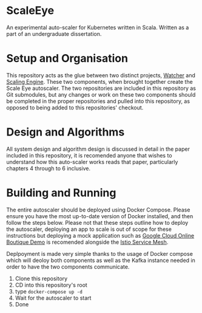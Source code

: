 # ScaleEye
An experimental auto-scaler for Kubernetes written in Scala. Written as a part of an undergraduate dissertation.

# Setup and Organisation
This repository acts as the glue between two distinct projects, [Watcher](https://github.com/Sicarius154/Watcher) and [Scaling Engine](https://github.com/Sicarius154/ScalingEngine). These two components, when brought together create the Scale Eye autoscaler. The two repositories are included in this repository as Git submodules, but any changes or work on these two components should be completed in the proper repositories and pulled into this repository, as opposed to being added to this repositories' checkout.

# Design and Algorithms
All system design and algorithm design is discussed in detail in the paper included in this repository, it is recomended anyone that wishes to understand how this auto-scaler works reads that paper, particularly chapters 4 through to 6 inclusive. 

# Building and Running
The entire autoscaler should be deployed using Docker Compose. Please ensure you have the most up-to-date version of Docker installed, and then follow the steps below. Please not that these steps outline how to deploy the autoscaler, deploying an app to scale is out of scope for these instructions but deploying a mock application such as [Google Cloud Online Boutique Demo](https://github.com/GoogleCloudPlatform/microservices-demo) is recomended alongside the [Istio Service Mesh](https://istio.io). 

Deplpoyment is made very simple thanks to the usage of Docker compose which will deoloy both components as well as the Kafka instance needed in order to have the two components communicate. 

1. Clone this repository
2. CD into this repository's root 
3. type `docker-compose up -d`
4. Wait for the autoscaler to start
5. Done

